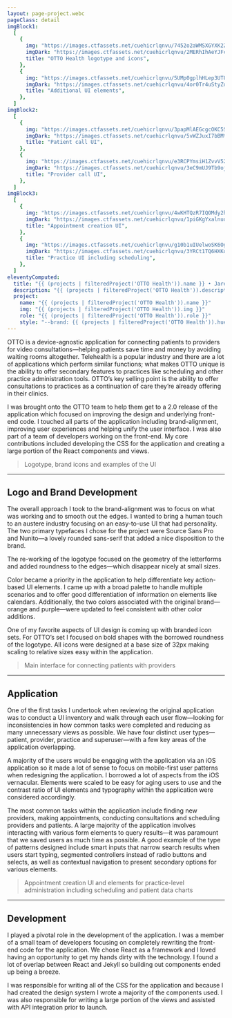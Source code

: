 ```yaml
---
layout: page-project.webc
pageClass: detail
imgBlock1:
  [
    {
      img: "https://images.ctfassets.net/cuehicrlqnvu/7452o2aWMSXGYXK2ZJyUah/928a24b2039e05666a377911a3e5df72/otto-1-light.svg",
      imgDark: "https://images.ctfassets.net/cuehicrlqnvu/2MERhIhAeYJFcHHVzCi1JB/0699813e7429befa8658c24bbaf20b09/otto-1-dark.svg",
      title: "OTTO Health logotype and icons",
    },
    {
      img: "https://images.ctfassets.net/cuehicrlqnvu/5UMp0gplhHLep3UT8m3Bdd/1ecee38bc3d1f7ef9eb156fca90c92f7/otto-2-light.svg",
      imgDark: "https://images.ctfassets.net/cuehicrlqnvu/4or0Tr4uStyZu4UKGsNJgQ/7e3cf7cbb7900bd76eae38e39d72d70d/otto-2-dark.svg",
      title: "Additional UI elements",
    },
  ]
imgBlock2:
  [
    {
      img: "https://images.ctfassets.net/cuehicrlqnvu/3papMlAEGcgcOKC5S32k2g/c9c4fd56c91aa88353f6ff43badd2a0e/otto-3-light.svg",
      imgDark: "https://images.ctfassets.net/cuehicrlqnvu/5vWZJuxI7bBMtTsG9s429Y/9acf08828d646e720d6ec94282cd260a/otto-3-dark.svg",
      title: "Patient call UI",
    },
    {
      img: "https://images.ctfassets.net/cuehicrlqnvu/e3RCPYmsiH1ZvvV524mgL/01b5c3815ef8706fb35397bbb1ad3b21/otto-4-light.svg",
      imgDark: "https://images.ctfassets.net/cuehicrlqnvu/3eC9mUJ9Tb9oj8sMoDSpS9/3586915d1fc8324d60999247d67aedbb/otto-4-dark.svg",
      title: "Provider call UI",
    },
  ]
imgBlock3:
  [
    {
      img: "https://images.ctfassets.net/cuehicrlqnvu/4wKHTQzR7IQOMdy2hccu02/608ebb7aa3e440f7bb16315e4982e716/otto-5-light.svg",
      imgDark: "https://images.ctfassets.net/cuehicrlqnvu/1piGKgYxalnuogVQd26tKQ/146999235c0cbb186b8edc9662f7f27e/otto-5-dark.svg",
      title: "Appointment creation UI",
    },
    {
      img: "https://images.ctfassets.net/cuehicrlqnvu/g10b1uIUelwoSK6OgccO1/a61033e381fc53a20e3e3d624d0a7d11/otto-6-light.svg",
      imgDark: "https://images.ctfassets.net/cuehicrlqnvu/3YRCt1TQ6HXKqT9GiGIyDw/07926a40e7c57042c0159f6244fc6911/otto-6-dark.svg",
      title: "Practice UI including scheduling",
    },
  ]
eleventyComputed:
  title: "{{ (projects | filteredProject('OTTO Health')).name }} • Jared Pendergraft"
  description: "{{ (projects | filteredProject('OTTO Health')).description }}"
  project:
    name: "{{ (projects | filteredProject('OTTO Health')).name }}"
    img: "{{ (projects | filteredProject('OTTO Health')).img }}"
    role: "{{ (projects | filteredProject('OTTO Health')).role }}"
    style: "--brand: {{ (projects | filteredProject('OTTO Health')).hue }}"
---
```


OTTO is a device-agnostic application for connecting patients to providers for video consultations—helping patients save time and money by avoiding waiting rooms altogether. Telehealth is a popular industry and there are a lot of applications which perform similar functions; what makes OTTO unique is the ability to offer secondary features to practices like scheduling and other practice administration tools. OTTO’s key selling point is the ability to offer consultations to practices as a continuation of care they’re already offering in their clinics.

I was brought onto the OTTO team to help them get to a 2.0 release of the application which focused on improving the design and underlying front-end code. I touched all parts of the application including brand-alignment, improving user experiences and helping unify the user interface. I was also part of a team of developers working on the front-end. My core contributions included developing the CSS for the application and creating a large portion of the React components and views.

<project-detail-image-wrap :images="this.imgBlock1" webc:nokeep></project-detail-image-wrap>

> Logotype, brand icons and examples of the UI

---

## Logo and Brand Development

The overall approach I took to the brand-alignment was to focus on what was working and to smooth out the edges. I wanted to bring a human touch to an austere industry focusing on an easy-to-use UI that had personality. The two primary typefaces I chose for the project were Source Sans Pro and Nunito—a lovely rounded sans-serif that added a nice disposition to the brand.

The re-working of the logotype focused on the geometry of the letterforms and added roundness to the edges—which disappear nicely at small sizes.

Color became a priority in the application to help differentiate key action-based UI elements. I came up with a broad palette to handle multiple scenarios and to offer good differentiation of information on elements like calendars. Additionally, the two colors associated with the original brand—orange and purple—were updated to feel consistent with other color additions.

One of my favorite aspects of UI design is coming up with branded icon sets. For OTTO’s set I focused on bold shapes with the borrowed roundness of the logotype. All icons were designed at a base size of 32px making scaling to relative sizes easy within the application.

<project-detail-image-wrap :images="this.imgBlock2" webc:nokeep></project-detail-image-wrap>

> Main interface for connecting patients with providers

---

## Application

One of the first tasks I undertook when reviewing the original application was to conduct a UI inventory and walk through each user flow—looking for inconsistencies in how common tasks were completed and reducing as many unnecessary views as possible. We have four distinct user types—patient, provider, practice and superuser—with a few key areas of the application overlapping.

A majority of the users would be engaging with the application via an iOS application so it made a lot of sense to focus on mobile-first user patterns when redesigning the application. I borrowed a lot of aspects from the iOS vernacular. Elements were scaled to be easy for aging users to use and the contrast ratio of UI elements and typography within the application were considered accordingly.

The most common tasks within the application include finding new providers, making appointments, conducting consultations and scheduling providers and patients. A large majority of the application involves interacting with various form elements to query results—it was paramount that we saved users as much time as possible. A good example of the type of patterns designed include smart inputs that narrow search results when users start typing, segmented controllers instead of radio buttons and selects, as well as contextual navigation to present secondary options for various elements.

<project-detail-image-wrap :images="this.imgBlock3" webc:nokeep></project-detail-image-wrap>

> Appointment creation UI and elements for practice-level administration including scheduling and patient data charts

---

## Development

I played a pivotal role in the development of the application. I was a member of a small team of developers focusing on completely rewriting the front-end code for the application. We chose React as a framework and I loved having an opportunity to get my hands dirty with the technology. I found a lot of overlap between React and Jekyll so building out components ended up being a breeze.

I was responsible for writing all of the CSS for the application and because I had created the design system I wrote a majority of the components used. I was also responsible for writing a large portion of the views and assisted with API integration prior to launch.
